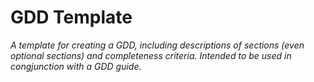 # GDD Template
*A template for creating a GDD, including descriptions of sections (even optional sections) and completeness criteria. Intended to be used in congjunction with a GDD guide.*
